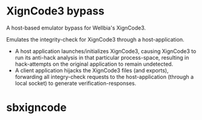 # XignCode3 bypass
A host-based emulator bypass for Wellbia's XignCode3.

Emulates the integrity-check for XignCode3 through a host-application.

* A host application launches/initializes XignCode3, causing XignCode3 to run its anti-hack analysis in that particular process-space, resulting in hack-attempts on the original application to remain undetected.
* A client application hijacks the XignCode3 files (and exports), forwarding all integry-check requests to the host-application (through a local socket) to generate verification-responses.
# sbxigncode
